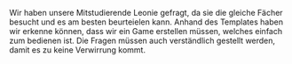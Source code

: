 Wir haben unsere Mitstudierende Leonie gefragt, da sie die gleiche Fächer besucht und es am besten beurteielen kann. 
Anhand des Templates haben wir erkenne können, dass wir ein Game erstellen müssen, welches einfach zum bedienen ist. 
Die Fragen müssen auch verständlich gestellt werden, damit es zu keine Verwirrung kommt. 
